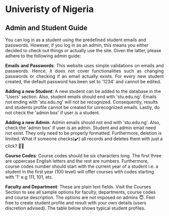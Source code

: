 # Univeristy of Nigeria
## Admin and Student Guide

You can log in as a student using the predefined student emails and passwords. However, if you log in as an admin, this means you either decided to check out things or actually use the site. Given the latter, please adhere to the following admin guide:

<p align="justify">
<strong>Emails and Passwords</strong>: This website uses simple validations on emails and passwords. Hence, it does not cover functionalities such as changing passwords or checking if an email actually exists. For every new student created, the default password has been set to '1234' and cannot be edited.

<strong>Adding a new Student</strong>: A new student can be added to the database in the 'Users' section. Also, student emails should end with 'stu.edu.ng'. Emails not ending with 'stu.edu.ng' will not be recognized. Consequently, results and students profile cannot be created for unrecognized emails. Lastly, do not check the 'admin box' if user is a student.

<strong>Adding a new Admin</strong>: Admin emails should not end with 'stu.edu.ng'. Also, check the 'admin box' if user is an admin. Student and admin email need not exist. They only need to be properly formatted. Furthermore, deletion is limited. What if someone checks(✔️) all records and deletes them with just a click? 🙁😐

<strong>Course Codes</strong>: Course codes should be six characters long. The first three are uppercase English letters and the rest are numbers. Furthermore, course codes number should start with the current year of a student i.e. a student in the first year (100 level) will offer courses with codes starting with '1' e.g 111, 101, etc.

<strong>Faculty and Department</strong>: These are plain text fields. Visit the Courses Section to see all sample options for faculty, departments, course codes and course description. The options are not imposed on admins 😇. Feel free to create student profile and result with your own details (users discretion advised). The table below shows typical student profiles.
</p>